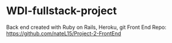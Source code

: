 # WDI-fullstack-project
Back end created with Ruby on Rails, Heroku, git
Front End Repo: https://github.com/nateL15/Project-2-FrontEnd
